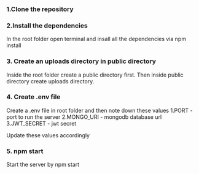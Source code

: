 ### 1.Clone the repository

### 2.Install the dependencies

In the root folder open terminal and insall all the dependencies via npm install

### 3. Create an uploads directory in public directory

Inside the root folder create a public directory first. Then inside public directory create uploads directory.

### 4. Create .env file

Create a .env file in root folder and then note down these values
1.PORT - port to run the server
2.MONGO_URI - mongodb database url
3.JWT_SECRET - jwt secret

Update these values accordingly

### 5. npm start

Start the server by npm start
